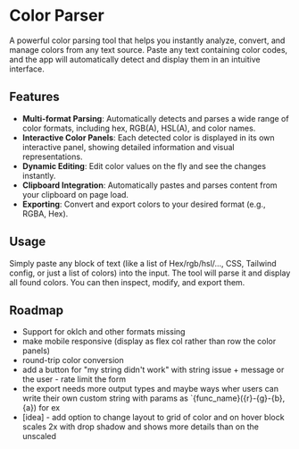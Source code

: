 # Color Parser

A powerful color parsing tool that helps you instantly analyze, convert, and manage colors from any text source. Paste any text containing color codes, and the app will automatically detect and display them in an intuitive interface.

## Features

- **Multi-format Parsing**: Automatically detects and parses a wide range of color formats, including hex, RGB(A), HSL(A), and color names.
- **Interactive Color Panels**: Each detected color is displayed in its own interactive panel, showing detailed information and visual representations.
- **Dynamic Editing**: Edit color values on the fly and see the changes instantly.
- **Clipboard Integration**: Automatically pastes and parses content from your clipboard on page load.
- **Exporting**: Convert and export colors to your desired format (e.g., RGBA, Hex).

## Usage

Simply paste any block of text (like a list of Hex/rgb/hsl/..., CSS, Tailwind config, or just a list of colors) into the input. The tool will parse it and display all found colors. You can then inspect, modify, and export them.

## Roadmap 
- Support for oklch and other formats missing
- make mobile responsive (display as flex col rather than row the color panels)
- round-trip color conversion
- add a button for "my string didn't work" with string issue + message or the user - rate limit the form 
- the export needs more output types and maybe ways wher users can write their own custom string with params as `{func_name}({r}-{g}-{b}, {a}) for ex
- [idea] - add option to change layout to grid of color and on hover block scales 2x with drop shadow and shows more details than on the unscaled